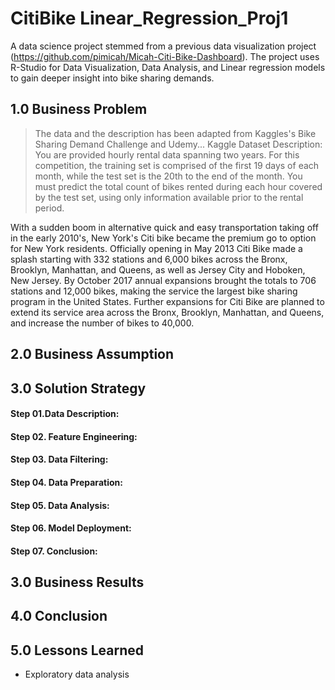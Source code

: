 # CitiBike Linear_Regression_Proj1
A data science project stemmed from a previous data visualization project (https://github.com/pimicah/Micah-Citi-Bike-Dashboard).  The project uses R-Studio for Data Visualization, Data Analysis, and Linear regression models to gain deeper insight into bike sharing demands.

## 1.0 Business Problem
> The data and the description has been adapted from Kaggles's Bike Sharing Demand Challenge and Udemy...
> Kaggle Dataset Description: You are provided hourly rental data spanning two years. For this competition, the training set is comprised of the first 19 days of each month, while the test set is the 20th to the end of the month. You must predict the total count of bikes rented during each hour covered by the test set, using only information available prior to the rental period.
> 
With a sudden boom in alternative quick and easy transportation taking off in the early 2010's, New York's Citi bike became the premium go to option for New York residents. Officially opening in May 2013 Citi Bike made a splash starting with 332 stations and 6,000 bikes across the Bronx, Brooklyn, Manhattan, and Queens, as well as Jersey City and Hoboken, New Jersey. By October 2017 annual expansions brought the totals to 706 stations and 12,000 bikes, making the service the largest bike sharing program in the United States. Further expansions for Citi Bike are planned to extend its service area across the Bronx, Brooklyn, Manhattan, and Queens, and increase the number of bikes to 40,000.





## 2.0 Business Assumption


## 3.0 Solution Strategy


#### Step 01.Data Description: 

#### Step 02. Feature Engineering:


#### Step 03. Data Filtering:


#### Step 04. Data Preparation: 


#### Step 05. Data Analysis:


#### Step 06. Model Deployment:


#### Step 07. Conclusion:


## 3.0 Business Results


## 4.0 Conclusion


## 5.0 Lessons Learned
- Exploratory data analysis
